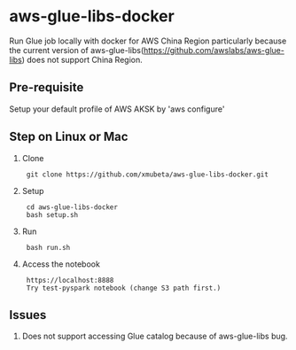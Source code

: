 # aws-glue-libs-docker
Run Glue job locally with docker for AWS China Region particularly because the current version of aws-glue-libs(https://github.com/awslabs/aws-glue-libs) does not support China Region.

## Pre-requisite

Setup your default profile of AWS AKSK by 'aws configure' 

## Step on Linux or Mac
1. Clone

        git clone https://github.com/xmubeta/aws-glue-libs-docker.git

2. Setup

        cd aws-glue-libs-docker  
        bash setup.sh  

3. Run

        bash run.sh

4. Access the notebook

        https://localhost:8888
        Try test-pyspark notebook (change S3 path first.)


## Issues
1. Does not support accessing Glue catalog because of aws-glue-libs bug.

